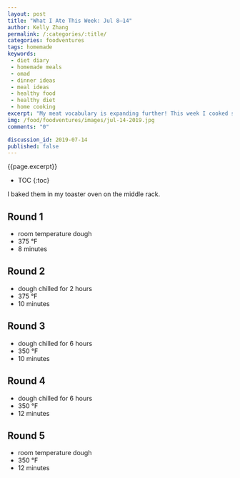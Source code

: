 ```yaml
---
layout: post
title: "What I Ate This Week: Jul 8–14"
author: Kelly Zhang
permalink: /:categories/:title/
categories: foodventures
tags: homemade
keywords:
 - diet diary
 - homemade meals
 - omad
 - dinner ideas
 - meal ideas
 - healthy food
 - healthy diet
 - home cooking
excerpt: "My meat vocabulary is expanding further! This week I cooked spare ribs for the first time. I'm also trying out a new way of eating called OMAD (One Meal A Day), and am really enjoying myself so far."
img: /food/foodventures/images/jul-14-2019.jpg
comments: "0"

discussion_id: 2019-07-14
published: false
---
```


{{page.excerpt}}

* TOC
{:toc}

I baked them in my toaster oven on the middle rack.

## Round 1

* room temperature dough
* 375 °F
* 8 minutes

## Round 2

* dough chilled for 2 hours
* 375 °F
* 10 minutes

## Round 3

* dough chilled for 6 hours
* 350 °F
* 10 minutes

## Round 4

* dough chilled for 6 hours
* 350 °F
* 12 minutes

## Round 5

* room temperature dough
* 350 °F
* 12 minutes
